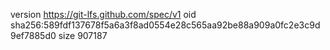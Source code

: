 version https://git-lfs.github.com/spec/v1
oid sha256:589fdf137678f5a6a3f8ad0554e28c565aa92be88a909a0fc2e3c9d9ef7885d0
size 907187
